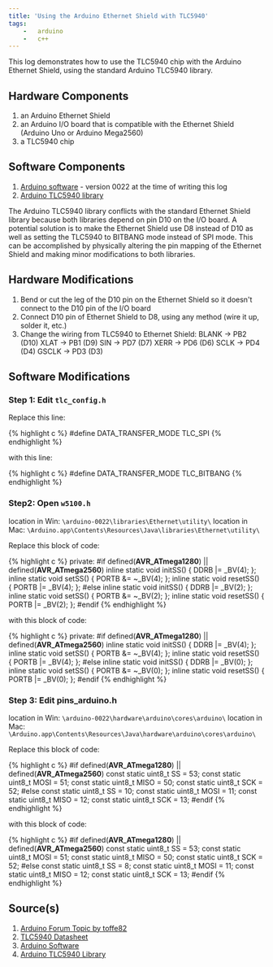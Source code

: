 ```yaml
---
title: 'Using the Arduino Ethernet Shield with TLC5940'
tags:
    -   arduino
    -   c++
---
```


This log demonstrates how to use the TLC5940 chip with the Arduino Ethernet Shield, using the standard Arduino TLC5940 library.

## Hardware Components

1.  an Arduino Ethernet Shield
2.  an Arduino I/O board that is compatible with the Ethernet Shield (Arduino Uno or Arduino Mega2560)
3.  a TLC5940 chip

## Software Components

1.  [Arduino software](http://arduino.cc/en/Main/Software) - version 0022 at the time of writing this log
2.  [Arduino TLC5940 library](http://www.arduino.cc/playground/Learning/TLC5940)

The Arduino TLC5940 library conflicts with the standard Ethernet Shield library because both libraries depend on pin D10 on the I/O board. A potential solution is to make the Ethernet Shield use D8 instead of D10 as well as setting the TLC5940 to BITBANG mode instead of SPI mode. This can be accomplished by physically altering the pin mapping of the Ethernet Shield and making minor modifications to both libraries.

## Hardware Modifications

1.  Bend or cut the leg of the D10 pin on the Ethernet Shield so it doesn't connect to the D10 pin of the I/O board
2.  Connect D10 pin of Ethernet Shield to D8, using any method (wire it up, solder it, etc.)
3.  Change the wiring from TLC5940 to Ethernet Shield:
    BLANK -> PB2 (D10)
    XLAT  -> PB1 (D9)
    SIN   -> PD7 (D7)
    XERR  -> PD6 (D6)
    SCLK  -> PD4 (D4)
    GSCLK -> PD3 (D3)

## Software Modifications

### Step 1: Edit `tlc_config.h`

Replace this line:

{% highlight c %}
#define DATA_TRANSFER_MODE TLC_SPI
{% endhighlight %}

with this line:

{% highlight c %}
#define DATA_TRANSFER_MODE TLC_BITBANG
{% endhighlight %}

### Step2: Open `w5100.h`

location in Win: `\arduino-0022\libraries\Ethernet\utility\`
location in Mac: `\Arduino.app\Contents\Resources\Java\libraries\Ethernet\utility\`

Replace this block of code:

{% highlight c %}
private:
#if defined(__AVR_ATmega1280__) || defined(__AVR_ATmega2560__)
inline static void initSS() { DDRB |= _BV(4); };
inline static void setSS() { PORTB &= ~_BV(4); };
inline static void resetSS() { PORTB |= _BV(4); };
#else
inline static void initSS() { DDRB |= _BV(2); };
inline static void setSS() { PORTB &= ~_BV(2); };
inline static void resetSS() { PORTB |= _BV(2); };
#endif
{% endhighlight %}

with this block of code:

{% highlight c %}
private:
#if defined(__AVR_ATmega1280__) || defined(__AVR_ATmega2560__)
inline static void initSS() { DDRB |= _BV(4); };
inline static void setSS() { PORTB &= ~_BV(4); };
inline static void resetSS() { PORTB |= _BV(4); };
#else
inline static void initSS() { DDRB |= _BV(0); };
inline static void setSS() { PORTB &= ~_BV(0); };
inline static void resetSS() { PORTB |= _BV(0); };
#endif
{% endhighlight %}

### Step 3: Edit pins_arduino.h

location in Win: `\arduino-0022\hardware\arduino\cores\arduino\`
location in Mac: `\Arduino.app\Contents\Resources\Java\hardware\arduino\cores\arduino\`

Replace this block of code:

{% highlight c %}
#if defined(__AVR_ATmega1280__) || defined(__AVR_ATmega2560__)
const static uint8_t SS = 53;
const static uint8_t MOSI = 51;
const static uint8_t MISO = 50;
const static uint8_t SCK = 52;
#else
const static uint8_t SS = 10;
const static uint8_t MOSI = 11;
const static uint8_t MISO = 12;
const static uint8_t SCK = 13;
#endif
{% endhighlight %}

with this block of code:

{% highlight c %}
#if defined(__AVR_ATmega1280__) || defined(__AVR_ATmega2560__)
const static uint8_t SS = 53;
const static uint8_t MOSI = 51;
const static uint8_t MISO = 50;
const static uint8_t SCK = 52;
#else
const static uint8_t SS = 8;
const static uint8_t MOSI = 11;
const static uint8_t MISO = 12;
const static uint8_t SCK = 13;
#endif
{% endhighlight %}

## Source(s)

1.  [Arduino Forum Topic by toffe82](http://www.arduino.cc/cgi-bin/yabb2/YaBB.pl?num=1257363045)
2.  [TLC5940 Datasheet](http://code.google.com/p/tlc5940arduino/)
3.  [Arduino Software](http://arduino.cc/en/Main/Software)
4.  [Arduino TLC5940 Library](http://www.arduino.cc/playground/Learning/TLC5940)

